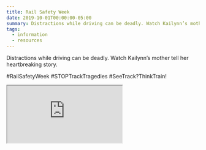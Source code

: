 ```yaml
---
title: Rail Safety Week
date: 2019-10-01T00:00:00-05:00
summary: Distractions while driving can be deadly. Watch Kailynn’s mother tell her heartbreaking story.
tags:
  - information
  - resources
---
```

Distractions while driving can be deadly. Watch Kailynn’s mother tell her heartbreaking story.

#RailSafetyWeek #STOPTrackTragedies #SeeTrack?ThinkTrain!

<div class="video-container">
  <iframe src="https://www.youtube.com/embed/R7YjuXEMBvo" allowfullscreen=""></iframe>
</div>